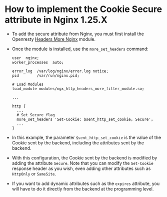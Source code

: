 # How to implement the Cookie Secure attribute in Nginx 1.25.X

* To add the secure attribute from Nginx, you must first install the Openresty [Headers More Nginx][1] module.
* Once the module is installed, use the `more_set_headers` command:

  ```nginx
  user  nginx;
  worker_processes  auto;

  error_log  /var/log/nginx/error.log notice;
  pid        /var/run/nginx.pid;

  # Load Modules
  load_module modules/ngx_http_headers_more_filter_module.so;

  ...

  http {
    ...
    # Set Secure flag
    more_set_headers 'Set-Cookie: $sent_http_set_cookie; Secure';
    ...
  }
  ```

* In this example, the parameter `$sent_http_set_cookie` is the value of the Cookie sent by the backend, including the attributes sent by the backend.
* With this configuration, the Cookie sent by the backend is modified by adding the attribute `Secure`. Note that you can modify the `Set-Cookie` response header as you wish, even adding other attributes such as `HttpOnly` or `SameSite`.
* If you want to add dynamic attributes such as the `expires` attribute, you will have to do it directly from the backend at the programming level.

[1]: https://github.com/openresty/headers-more-nginx-module.git
